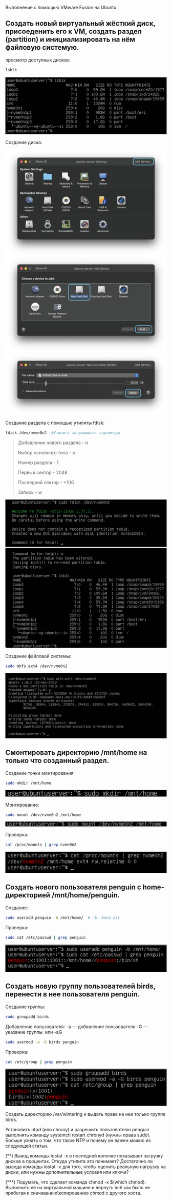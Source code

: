 Выполнение с помощью VMware Fusion на Ubuntu

Создать новый виртуальный жёсткий диск, присоеденить его к VM, создать раздел (partition) и инициализировать на нём файловую системую.
-
просмотр доступных дисков:

``` bash
lsblk 
```
![](/HW2/assets/1-1.png) 

Создание диска:  

![](/HW2/assets/1-2.png) 
![](/HW2/assets/1-3.png)  
![](/HW2/assets/1-4.png) 


Создание раздела с помощью утилиты fdisk:

``` bash
fdisk /dev/nvme0n2  #Утилита запрашивает параметры 
```
>Добавление нового раздела - n
>
>Выбор основного типа - p
>
>Номер раздела - 1
>
>Первый сектор - 2048
>
>Последний сектор - +10G
>
>Запись - w
>
![](/HW2/assets/1-5.png)  
![](/HW2/assets/1-6.png) 

Создание файловой системы:

``` bash
sudo mkfs.ext4 /dev/nvme0n2
```
![](/HW2/assets/1-7.png) 

Смонтировать директорию /mnt/home на только что созданный раздел.  
-
Создание точки монтирования:

``` bash
sudo mkdir /mnt/home 
```
![](/HW2/assets/2-1.png)  

Монтирование:

``` bash
sudo mount /dev/nvme0n2 /mnt/home
```
![](/HW2/assets/2-2.png)    

Проверка:

``` bash
cat /proc/mounts | grep nvme0n2
```
![](/HW2/assets/2-3.png)  

Создать нового пользователя penguin с home-директорией /mnt/home/penguin.
-
Создание:

``` bash
sudo useradd penguin -b /mnt/home/  # -b -base dir
```

Проверка:

``` bash
sudo cat /etc/passwd | grep penguin
```
![](/HW2/assets/3-1.png)  

Создать новую группу пользователей birds, перенести в нее пользователя penguin.
-

Создание группы:

``` bash
sudo groupadd birds
```

Добавление пользователя:
-a — добавление пользователя -G — указание группы  или -aG

``` bash
sudo usermod -a -G birds penguin 
```
Проверка:

``` bash
cat /etc/group | grep penguin
```
![](/HW2/assets/4-1.png)  

Cоздать директорию /var/wintering и выдать права на нее только группе birds.

Установить ntpd (или chrony) и разрешить пользователю penguin выполнять команду systemctl restart chronyd (нужны права sudo). Больше узнать о том, что такое NTP и почему он важен можно из следующей статьи.

(**) Вывод команды iostat -x в последней колонке показывает загрузку дисков в процентах. Откуда утилита это понимает?
Достаточно ли вывода команды iostat -x для того, чтобы оценить реальную нагрузку на диски, или нужны дополнительные условия или ключи?

(***) Подумать, что сделает команда chmod -x $(which chmod). Выполнить её на виртуальной машине и вернуть всё как было не прибегая к скачиванию\копированию chmod с другого хоста.
